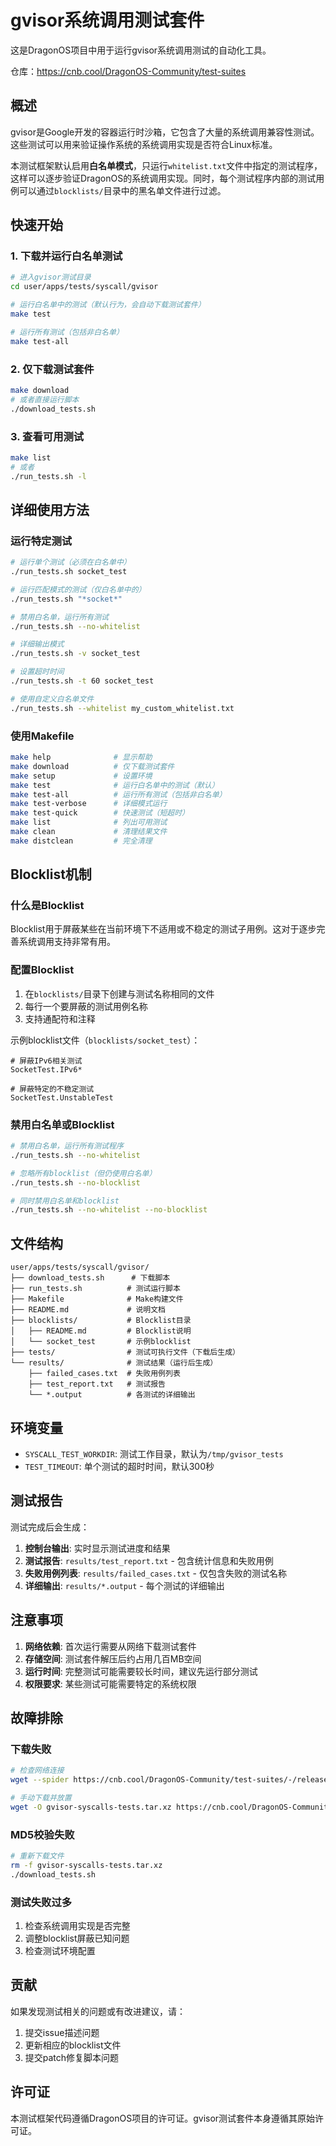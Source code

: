# gvisor系统调用测试套件

这是DragonOS项目中用于运行gvisor系统调用测试的自动化工具。

仓库：https://cnb.cool/DragonOS-Community/test-suites


## 概述

gvisor是Google开发的容器运行时沙箱，它包含了大量的系统调用兼容性测试。这些测试可以用来验证操作系统的系统调用实现是否符合Linux标准。

本测试框架默认启用**白名单模式**，只运行`whitelist.txt`文件中指定的测试程序，这样可以逐步验证DragonOS的系统调用实现。同时，每个测试程序内部的测试用例可以通过`blocklists/`目录中的黑名单文件进行过滤。

## 快速开始

### 1. 下载并运行白名单测试

```bash
# 进入gvisor测试目录
cd user/apps/tests/syscall/gvisor

# 运行白名单中的测试（默认行为，会自动下载测试套件）
make test

# 运行所有测试（包括非白名单）
make test-all
```

### 2. 仅下载测试套件

```bash
make download
# 或者直接运行脚本
./download_tests.sh
```

### 3. 查看可用测试

```bash
make list
# 或者
./run_tests.sh -l
```

## 详细使用方法

### 运行特定测试

```bash
# 运行单个测试（必须在白名单中）
./run_tests.sh socket_test

# 运行匹配模式的测试（仅白名单中的）
./run_tests.sh "*socket*"

# 禁用白名单，运行所有测试
./run_tests.sh --no-whitelist

# 详细输出模式
./run_tests.sh -v socket_test

# 设置超时时间
./run_tests.sh -t 60 socket_test

# 使用自定义白名单文件
./run_tests.sh --whitelist my_custom_whitelist.txt
```

### 使用Makefile

```bash
make help              # 显示帮助
make download          # 仅下载测试套件
make setup             # 设置环境
make test              # 运行白名单中的测试（默认）
make test-all          # 运行所有测试（包括非白名单）
make test-verbose      # 详细模式运行
make test-quick        # 快速测试（短超时）
make list              # 列出可用测试
make clean             # 清理结果文件
make distclean         # 完全清理
```

## Blocklist机制

### 什么是Blocklist

Blocklist用于屏蔽某些在当前环境下不适用或不稳定的测试子用例。这对于逐步完善系统调用支持非常有用。

### 配置Blocklist

1. 在`blocklists/`目录下创建与测试名称相同的文件
2. 每行一个要屏蔽的测试用例名称
3. 支持通配符和注释

示例blocklist文件（`blocklists/socket_test`）：
```
# 屏蔽IPv6相关测试
SocketTest.IPv6*

# 屏蔽特定的不稳定测试
SocketTest.UnstableTest
```

### 禁用白名单或Blocklist

```bash
# 禁用白名单，运行所有测试程序
./run_tests.sh --no-whitelist

# 忽略所有blocklist（但仍使用白名单）
./run_tests.sh --no-blocklist

# 同时禁用白名单和blocklist
./run_tests.sh --no-whitelist --no-blocklist
```

## 文件结构

```
user/apps/tests/syscall/gvisor/
├── download_tests.sh      # 下载脚本
├── run_tests.sh          # 测试运行脚本
├── Makefile              # Make构建文件
├── README.md             # 说明文档
├── blocklists/           # Blocklist目录
│   ├── README.md         # Blocklist说明
│   └── socket_test       # 示例blocklist
├── tests/                # 测试可执行文件（下载后生成）
└── results/              # 测试结果（运行后生成）
    ├── failed_cases.txt  # 失败用例列表
    ├── test_report.txt   # 测试报告
    └── *.output          # 各测试的详细输出
```

## 环境变量

- `SYSCALL_TEST_WORKDIR`: 测试工作目录，默认为`/tmp/gvisor_tests`
- `TEST_TIMEOUT`: 单个测试的超时时间，默认300秒

## 测试报告

测试完成后会生成：

1. **控制台输出**: 实时显示测试进度和结果
2. **测试报告**: `results/test_report.txt` - 包含统计信息和失败用例
3. **失败用例列表**: `results/failed_cases.txt` - 仅包含失败的测试名称
4. **详细输出**: `results/*.output` - 每个测试的详细输出

## 注意事项

1. **网络依赖**: 首次运行需要从网络下载测试套件
2. **存储空间**: 测试套件解压后约占用几百MB空间
3. **运行时间**: 完整测试可能需要较长时间，建议先运行部分测试
4. **权限要求**: 某些测试可能需要特定的系统权限

## 故障排除

### 下载失败
```bash
# 检查网络连接
wget --spider https://cnb.cool/DragonOS-Community/test-suites/-/releases/download/release_20250626/gvisor-syscalls-tests.tar.xz

# 手动下载并放置
wget -O gvisor-syscalls-tests.tar.xz https://cnb.cool/DragonOS-Community/test-suites/-/releases/download/release_20250626/gvisor-syscalls-tests.tar.xz
```

### MD5校验失败
```bash
# 重新下载文件
rm -f gvisor-syscalls-tests.tar.xz
./download_tests.sh
```

### 测试失败过多
1. 检查系统调用实现是否完整
2. 调整blocklist屏蔽已知问题
3. 检查测试环境配置

## 贡献

如果发现测试相关的问题或有改进建议，请：

1. 提交issue描述问题
2. 更新相应的blocklist文件
3. 提交patch修复脚本问题

## 许可证

本测试框架代码遵循DragonOS项目的许可证。gvisor测试套件本身遵循其原始许可证。 